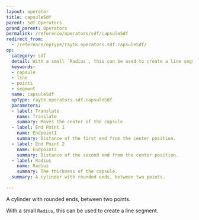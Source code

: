 ```yaml
---
layout: operator
title: capsuleSdf
parent: Sdf Operators
grand_parent: Operators
permalink: /reference/operators/sdf/capsuleSdf
redirect_from:
  - /reference/opType/raytk.operators.sdf.capsuleSdf/
op:
  category: sdf
  detail: With a small `Radius`, this can be used to create a line segment.
  keywords:
  - capsule
  - line
  - points
  - segment
  name: capsuleSdf
  opType: raytk.operators.sdf.capsuleSdf
  parameters:
  - label: Translate
    name: Translate
    summary: Moves the center of the capsule.
  - label: End Point 1
    name: Endpoint1
    summary: Distance of the first end from the center position.
  - label: End Point 2
    name: Endpoint2
    summary: Distance of the second end from the center position.
  - label: Radius
    name: Radius
    summary: The thickness of the capsule.
  summary: A cylinder with rounded ends, between two points.

---
```



A cylinder with rounded ends, between two points.

With a small `Radius`, this can be used to create a line segment.